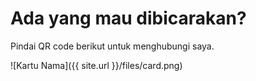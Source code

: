 # Ada yang mau dibicarakan?

Pindai QR code berikut untuk menghubungi saya.

![Kartu Nama]({{ site.url }}/files/card.png)
